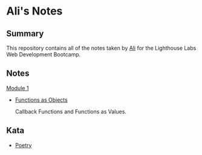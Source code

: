 # Ali's Notes

## Summary

This repository contains all of the notes taken by [Ali](https://github.com/alisatelier) for the Lighthouse Labs Web Development Bootcamp.

## Notes 
  [Module 1](/Module%201/)
  - [Functions as Objects](/Module%201/functions-as-objects.md)

    Callback Functions and Functions as Values.
  








## Kata
- [Poetry](/Module%201/fun-with-poetry.md)